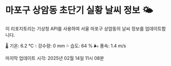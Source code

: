 
# 마포구 상암동 초단기 실황 날씨 정보 🌤️

이 리포지토리는 기상청 API를 사용하여 서울 마포구 상암동의 날씨 정보를 업데이트합니다. 

🌡️ 기온: 6.2 ℃
💧 강수량: 0 mm
💦 습도: 64 %
🌬️ 풍속: 1.4 m/s

마지막 업데이트 시각: 2025년 02월 14일 11시 08분    
